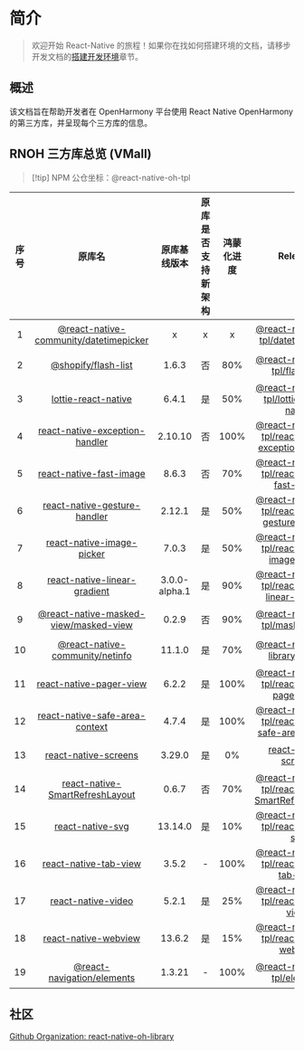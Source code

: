 # 简介

> 欢迎开始 React-Native 的旅程！如果你在找如何搭建环境的文档，请移步开发文档的[搭建开发环境](https://react-native-oh-library.gitee.io/docs/#/zh-cn/environment)章节。

## 概述

该文档旨在帮助开发者在 OpenHarmony 平台使用 React Native OpenHarmony 的第三方库，并呈现每个三方库的信息。

## RNOH 三方库总览 (VMall)

> [!tip] NPM 公仓坐标：@react-native-oh-tpl

| 序号 | 原库名 | 原库基线版本 | 原库是否支持新架构 | 鸿蒙化进度 | Releases | 文档链接 |
| :--: | :----: | :----------: | :----------------: | :--------: | :------: | :------: |
| 1 | [@react-native-community/datetimepicker](https://github.com/react-native-datetimepicker/datetimepicker) | x | x | x | [@react-native-oh-tpl/datetimepicker](https://github.com/react-native-oh-library/datetimepicker) | [链接](vmall/datetimepicker.md) |
| 2 | [@shopify/flash-list](https://github.com/Shopify/flash-list) | 1.6.3 | 否 | 80% | [@react-native-oh-tpl/flash-list](https://github.com/react-native-oh-library/flash-list/tree/harmony) | [链接](vmall/flash-list.md) |
| 3 | [lottie-react-native](https://github.com/lottie-react-native/lottie-react-native) | 6.4.1 | 是 | 50% | [@react-native-oh-tpl/lottie-react-native](https://github.com/react-native-oh-library/lottie-react-native/releases) | [链接](vmall/lottie-react-native.md) |
| 4 | [react-native-exception-handler](https://github.com/a7ul/react-native-exception-handler) | 2.10.10 | 否 | 100% | [@react-native-oh-tpl/react-native-exception-handler](https://github.com/react-native-oh-library/react-native-exception-handler/releases) | [链接](vmall/react-native-exception-handler.md) |
| 5 | [react-native-fast-image](https://github.com/DylanVann/react-native-fast-image) | 8.6.3 | 否 | 70% | [@react-native-oh-tpl/react-native-fast-image](https://github.com/react-native-oh-library/react-native-fast-image/releases) | [链接](vmall/react-native-fast-image.md) |
| 6 | [react-native-gesture-handler](https://github.com/software-mansion/react-native-gesture-handler) | 2.12.1 | 是 | 50% | [@react-native-oh-tpl/react-native-gesture-handler](https://github.com/react-native-oh-library/react-native-gesture-handler/releases) | [链接](vmall/react-native-gesture-handler.md) |
| 7 | [react-native-image-picker](https://github.com/react-native-image-picker/react-native-image-picker) | 7.0.3 | 是 | 50% | [@react-native-oh-tpl/react-native-image-picker](https://github.com/react-native-oh-library/react-native-image-picker/releases) | [链接](vmall/react-native-image-picker.md) |
| 8 | [react-native-linear-gradient](https://github.com/react-native-linear-gradient/react-native-linear-gradient) | 3.0.0-alpha.1 | 是 | 90% | [@react-native-oh-tpl/react-native-linear-gradient](https://github.com/react-native-oh-library/react-native-linear-gradient/releases) | [链接](vmall/react-native-linear-gradient.md) |
| 9 | [@react-native-masked-view/masked-view](https://github.com/react-native-masked-view/masked-view) | 0.2.9 | 否 | 90% | [@react-native-oh-tpl/masked-view](https://github.com/react-native-oh-library/masked-view/releases) | [链接](vmall/react-native-masked-view.md) |
| 10 | [@react-native-community/netinfo](https://github.com/react-native-netinfo/react-native-netinfo) | 11.1.0 | 是 | 70% | [@react-native-oh-library/netinfo](https://github.com/react-native-oh-library/react-native-netinfo/releases) | [链接](vmall/react-native-netinfo.md) |
| 11 | [react-native-pager-view](https://github.com/callstack/react-native-pager-view) | 6.2.2 | 是 | 100% | [@react-native-oh-tpl/react-native-pager-view](https://github.com/react-native-oh-library/react-native-pager-view/releases) | [链接](vmall/react-native-pager-view.md) |
| 12 | [react-native-safe-area-context](https://github.com/th3rdwave/react-native-safe-area-context) | 4.7.4 | 是 |100% | [@react-native-oh-tpl/react-native-safe-area-context](https://github.com/react-native-oh-library/react-native-safe-area-context/releases) | [链接](vmall/react-native-safe-area-context.md) |
| 13 | [react-native-screens](https://github.com/software-mansion/react-native-screens) | 3.29.0 | 是 | 0% | [react-native-screens](https://github.com/software-mansion/react-native-screens/releases) | [链接](vmall/react-native-screens.md) |
| 14 | [react-native-SmartRefreshLayout](https://github.com/react-native-studio/react-native-SmartRefreshLayout) | 0.6.7 | 否 | 70% | [@react-native-oh-tpl/react-native-SmartRefreshLayout](https://github.com/react-native-oh-library/react-native-SmartRefreshLayout/releases) | [链接](zh-cn/react-native-SmartRefreshLayout.md) |
| 15 | [react-native-svg](https://github.com/software-mansion/react-native-svg) | 13.14.0 | 是 | 10% | [@react-native-oh-tpl/react-native-svg](https://github.com/react-native-oh-library/react-native-svg/releases) | [链接](zh-cn/react-native-svg.md) |
| 16 | [react-native-tab-view](https://github.com/react-navigation/react-navigation/tree/6.x/packages/react-native-tab-view) | 3.5.2 | - | 100% | [@react-native-oh-tpl/react-native-tab-view](https://github.com/react-native-oh-library/react-navigation/releases) | [链接](zh-cn/react-native-tab-view.md) |
| 17 | [react-native-video](https://github.com/react-native-video/react-native-video) | 5.2.1 | 是 | 25% | [@react-native-oh-tpl/react-native-video](https://github.com/react-native-oh-library/react-native-video) | [链接](vmall/react-native-video.md) |
| 18 | [react-native-webview](https://github.com/react-native-webview/react-native-webview) | 13.6.2 | 是 | 15% | [@react-native-oh-tpl/react-native-webview](https://github.com/react-native-oh-library/react-native-webview/releases) | [链接](vmall/react-native-webview.md) |
| 19 | [@react-navigation/elements](https://github.com/react-navigation/react-navigation/tree/6.x/packages/elements) | 1.3.21 | - | 100% | [@react-native-oh-tpl/elements](https://github.com/react-native-oh-library/react-navigation/releases) | [链接](vmall/react-navigation-elements.md) |

## 社区

[Github Organization: react-native-oh-library](https://github.com/react-native-oh-library)
